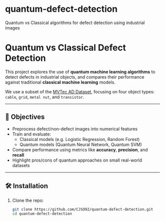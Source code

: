 # quantum-defect-detection
Quantum vs Classical algorithms for defect detection using industrial images

# Quantum vs Classical Defect Detection

This project explores the use of **quantum machine learning algorithms** to detect defects in industrial objects, and compares their performance against traditional **classical machine learning** models.

We use a subset of the [MVTec AD Dataset](https://www.mvtec.com/company/research/datasets/mvtec-ad), focusing on four object types: `cable`, `grid`, `metal nut`, and `transistor`.

---

## 🧠 Objectives

- Preprocess defect/non-defect images into numerical features
- Train and evaluate:
  - Classical models (e.g. Logistic Regression, Random Forest)
  - Quantum models (Quantum Neural Network, Quantum SVM)
- Compare performance using metrics like **accuracy**, **precision**, and **recall**
- Highlight pros/cons of quantum approaches on small real-world datasets

---

## 🛠️ Installation

1. Clone the repo:
   ```bash
   git clone https://github.com/CJSO92/quantum-defect-detection.git
   cd quantum-defect-detection
